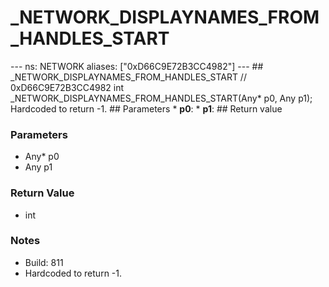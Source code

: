 # _NETWORK_DISPLAYNAMES_FROM_HANDLES_START

--- ns: NETWORK aliases: ["0xD66C9E72B3CC4982"] --- ## _NETWORK_DISPLAYNAMES_FROM_HANDLES_START  // 0xD66C9E72B3CC4982 int _NETWORK_DISPLAYNAMES_FROM_HANDLES_START(Any* p0, Any p1);  Hardcoded to return -1.  ## Parameters * **p0**: * **p1**:  ## Return value

### Parameters
* Any* p0
* Any p1

### Return Value
* int

### Notes
* Build: 811
* Hardcoded to return -1.

